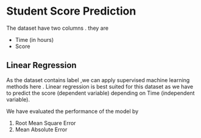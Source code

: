 # Student Score Prediction

The dataset have two columns . they are
  * Time (in hours) 
  * Score

## Linear Regression 
  As the dataset contains label ,we can apply supervised machine learning methods here .
  Linear regression is best suited for this dataset as we have to predict the score (dependent variable) depending on Time (independent variable). 
  
  We have evaluated the performance of the model by
  1. Root Mean Square Error
  2. Mean Absolute Error   
